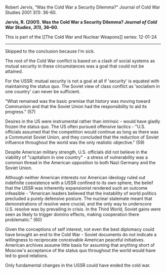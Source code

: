 Robert Jervis, “Was the Cold War a Security Dilemma?” Journal of Cold War Studies 2001 3(1): 36-60.

**Jervis, R. (2001). Was the Cold War a Security Dilemma? _Journal of Cold War Studies_, _3_(1), 36–60.**

This is part of the [[The Cold War and Nuclear Weapons]] series:
12-01-24

---

Skipped to the conclusion because I'm sick.

The root of the Cold War conflict is based on a clash of social systems as mutual security in these circumstances was a goal that could not be attained.

For the USSR: mutual security is not a goal at all if 'security' is equated with maintaining the status quo. The Soviet view of class conflict as 'socialism in one country' can never be sufficient.

"What remained was the basic premise that history was moving toward Communism and that the Soviet Union had the responsibility to aid its progress." (57)

Desires in the US were instrumental rather than intrinsic - would have gladly frozen the status quo. The US often pursued offensive tactics - "U.S. officials assumed that the competition would continue as long as there was a Communist Soviet Union, and they concluded that the reduction of Soviet influence throughout the world was the only realistic objective." (59)

Despite American military strength, U.S. officials did not believe in the viability of "capitalism in one country" - a stress of vulnerability was a common thread in the American opposition to both Nazi Germany and the Soviet Union.

Although neither American interests nor American ideology ruled out indefinite coexistence with a USSR confined to its own sphere, the belief that the USSR was inherently expansionist rendered such an outcome infeasible - "American leaders believed that the instability of world politics precluded a purely defensive posture. The nuclear stalemate meant that demonstrations of resolve were crucial, and the only way to underscore U.S. resolve was by prevailing in crisis. In the Third World, Soviet gains were seen as likely to trigger domino effects, making cooperation there problematic." (60)

Given the conceptions of self interest, not even the best diplomacy could have brought an end to the Cold War - Soviet documents do not indicate a willingness to reciprocate conceivable American peaceful initiatives. American archives assume little basis for assuming that anything short of Moscow's acceptance of the status quo throughout the world would have led to good relations.

Only fundamental changes in the USSR could have ended the cold war.
